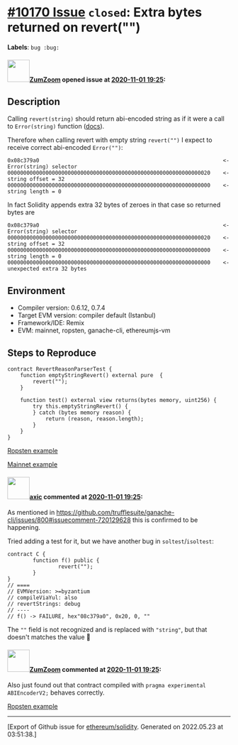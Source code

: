 # [\#10170 Issue](https://github.com/ethereum/solidity/issues/10170) `closed`: Extra bytes returned on revert("")
**Labels**: `bug :bug:`


#### <img src="https://avatars.githubusercontent.com/u/735355?u=37034c62b0a6259871add13ceecc5fe9f4e1e4b8&v=4" width="50">[ZumZoom](https://github.com/ZumZoom) opened issue at [2020-11-01 19:25](https://github.com/ethereum/solidity/issues/10170):

## Description

Calling `revert(string)` should return abi-encoded string as if it were a call to `Error(string)` function ([docs](https://solidity.readthedocs.io/en/latest/control-structures.html#revert)).

Therefore when calling revert with empty string `revert("")` I expect to receive correct abi-encoded `Error("")`: 
```
0x08c379a0                                                          <- Error(string) selector
0000000000000000000000000000000000000000000000000000000000000020    <- string offset = 32
0000000000000000000000000000000000000000000000000000000000000000    <- string length = 0
```

In fact Solidity appends extra 32 bytes of zeroes in that case so returned bytes are
```
0x08c379a0                                                          <- Error(string) selector
0000000000000000000000000000000000000000000000000000000000000020    <- string offset = 32
0000000000000000000000000000000000000000000000000000000000000000    <- string length = 0
0000000000000000000000000000000000000000000000000000000000000000    <- unexpected extra 32 bytes
```

## Environment

- Compiler version: 0.6.12, 0.7.4
- Target EVM version: compiler default (Istanbul)
- Framework/IDE: Remix
- EVM: mainnet, ropsten, ganache-cli, ethereumjs-vm

## Steps to Reproduce

```solidity
contract RevertReasonParserTest {
    function emptyStringRevert() external pure  {
        revert("");
    }

    function test() external view returns(bytes memory, uint256) {
        try this.emptyStringRevert() {
        } catch (bytes memory reason) {
            return (reason, reason.length);
        }
    }
}
```

[Ropsten example](https://ropsten.etherscan.io/address/0xfdd9aa7ae91e966ae3d8aa708d5fe42f82ab746c)

[Mainnet example](https://etherscan.io/address/0x3a428d3ca52251fa40e4841e4556e13481893b83)



#### <img src="https://avatars.githubusercontent.com/u/20340?v=4" width="50">[axic](https://github.com/axic) commented at [2020-11-01 19:25](https://github.com/ethereum/solidity/issues/10170#issuecomment-720142609):

As mentioned in https://github.com/trufflesuite/ganache-cli/issues/800#issuecomment-720129628 this is confirmed to be happening.

Tried adding a test for it, but we have another bug in `soltest`/`isoltest`:
```solidity
contract C {
        function f() public {
                revert(""); 
        }
}
// ====
// EVMVersion: >=byzantium
// compileViaYul: also
// revertStrings: debug
// ----
// f() -> FAILURE, hex"08c379a0", 0x20, 0, ""
```

The `""` field is not recognized and is replaced with `"string"`, but that doesn't matches the value 😬

#### <img src="https://avatars.githubusercontent.com/u/735355?u=37034c62b0a6259871add13ceecc5fe9f4e1e4b8&v=4" width="50">[ZumZoom](https://github.com/ZumZoom) commented at [2020-11-01 19:25](https://github.com/ethereum/solidity/issues/10170#issuecomment-720142662):

Also just found out that contract compiled with `pragma experimental ABIEncoderV2;` behaves correctly.

[Ropsten example](https://ropsten.etherscan.io/address/0x4e6dbc0f3e7f0f256bef092bd45ca661dd8ffcdd)


-------------------------------------------------------------------------------



[Export of Github issue for [ethereum/solidity](https://github.com/ethereum/solidity). Generated on 2022.05.23 at 03:51:38.]
